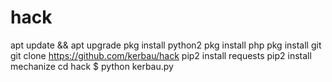 # hack
apt update &amp;&amp; apt upgrade pkg install python2 pkg install php pkg install git git clone https://github.com/kerbau/hack pip2 install requests pip2 install mechanize cd hack $ python kerbau.py
